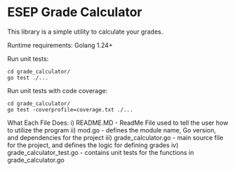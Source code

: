 # ESEP Grade Calculator

This library is a simple utility to calculate your grades.

Runtime requirements:
Golang 1.24+

Run unit tests:
```
cd grade_calculator/
go test ./...
```

Run unit tests with code coverage:
```
cd grade_calculator/
go test -coverprofile=coverage.txt ./...
```

What Each File Does:
i) README.MD  - ReadMe File used to tell the user how to utilize the program
ii) mod.go - defines the module name, Go version, and dependencies for the project
iii) grade_calculator.go - main source file for the project, and defines the logic for defining grades
iv) grade_calculator_test.go - contains unit tests for the functions in grade_calculator.go
